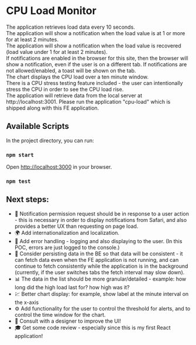 # CPU Load Monitor

The application retrieves load data every 10 seconds.\
The application will show a notification when the load value is at 1 or more for at least 2 minutes.\
The application will show a notification when the load value is recovered (load value under 1 for at least 2 minutes).\
If notifications are enabled in the browser for this site, then the browser will show a notification, even if the user is on a different tab. If notifications are not allowed/enabled, a toast will be shown on the tab.\
The chart displays the CPU load over a ten minute window.\
There is a CPU stress testing feature included - the user can intentionally stress the CPU in order to see the CPU load rise.\
The application will retrieve data from the local server at http://localhost:3001. Please run the application "cpu-load" which is shipped along with this FE application.

## Available Scripts

In the project directory, you can run:

### `npm start`

Open [http://localhost:3000](http://localhost:3000) in your browser.

### `npm test`

## Next steps:

- 🧭 Notification permission request should be in response to a user action - this is necessary in order to display notifications from Safari, and also provides a better UX than requesting on page load.
- 🌍 Add internationalization and localization.
- 🚨 Add error handling - logging and also displaying to the user. (In this POC, errors are just logged to the console.)
- 💾 Consider persisting data in the BE so that data will be consistent - it can fetch data even when the FE application is not running, and can continue to fetch consistently while the application is in the background (currently, if the user switches tabs the fetch interval may slow down).
- 📊 The data in the list should be more granular/detailed - example: how long did the high load last for? how high was it?
- 💹 Better chart display: for example, show label at the minute interval on the x-axis
- ⚙️ Add functionality for the user to control the threshold for alerts, and to control the time window for the chart.
- 🎨 Consult with a designer to improve the UI!
- 🎓 Get some code review - especially since this is my first React application!
